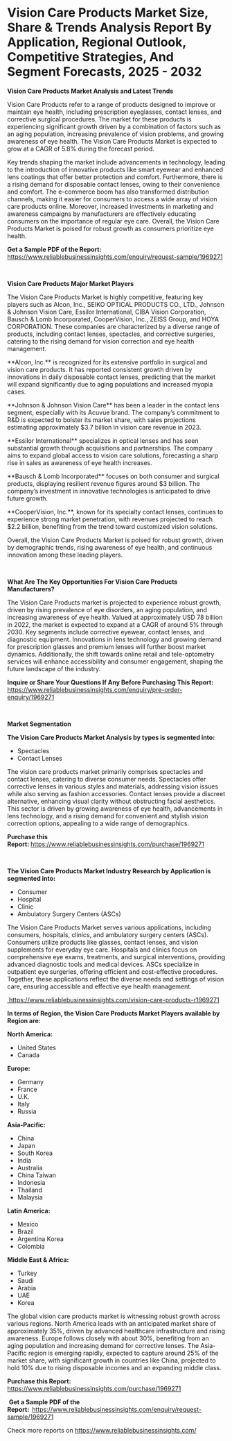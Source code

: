 <p><h1>Vision Care Products Market Size, Share & Trends Analysis Report By Application, Regional Outlook, Competitive Strategies, And Segment Forecasts, 2025 - 2032</h1></p><p><strong>Vision Care Products Market Analysis and Latest Trends</strong></p>
<p><p>Vision Care Products refer to a range of products designed to improve or maintain eye health, including prescription eyeglasses, contact lenses, and corrective surgical procedures. The market for these products is experiencing significant growth driven by a combination of factors such as an aging population, increasing prevalence of vision problems, and growing awareness of eye health. The Vision Care Products Market is expected to grow at a CAGR of 5.8% during the forecast period. </p><p>Key trends shaping the market include advancements in technology, leading to the introduction of innovative products like smart eyewear and enhanced lens coatings that offer better protection and comfort. Furthermore, there is a rising demand for disposable contact lenses, owing to their convenience and comfort. The e-commerce boom has also transformed distribution channels, making it easier for consumers to access a wide array of vision care products online. Moreover, increased investments in marketing and awareness campaigns by manufacturers are effectively educating consumers on the importance of regular eye care. Overall, the Vision Care Products Market is poised for robust growth as consumers prioritize eye health.</p></p>
<p><strong>Get a Sample PDF of the Report:&nbsp;</strong> <a href="https://www.reliablebusinessinsights.com/enquiry/request-sample/1969271?utm_campaign=2788&utm_medium=2&utm_source=Github&utm_content=ia&utm_term=04032025&utm_id=vision-care-products">https://www.reliablebusinessinsights.com/enquiry/request-sample/1969271</a></p>
<p>&nbsp;</p>
<p><strong>Vision Care Products Major Market Players</strong></p>
<p><p>The Vision Care Products Market is highly competitive, featuring key players such as Alcon, Inc., SEIKO OPTICAL PRODUCTS CO., LTD., Johnson & Johnson Vision Care, Essilor International, CIBA Vision Corporation, Bausch & Lomb Incorporated, CooperVision, Inc., ZEISS Group, and HOYA CORPORATION. These companies are characterized by a diverse range of products, including contact lenses, spectacles, and corrective surgeries, catering to the rising demand for vision correction and eye health management.</p><p>**Alcon, Inc.** is recognized for its extensive portfolio in surgical and vision care products. It has reported consistent growth driven by innovations in daily disposable contact lenses, predicting that the market will expand significantly due to aging populations and increased myopia cases.</p><p>**Johnson & Johnson Vision Care** has been a leader in the contact lens segment, especially with its Acuvue brand. The company’s commitment to R&D is expected to bolster its market share, with sales projections estimating approximately $3.7 billion in vision care revenue in 2023.</p><p>**Essilor International** specializes in optical lenses and has seen substantial growth through acquisitions and partnerships. The company aims to expand global access to vision care solutions, forecasting a sharp rise in sales as awareness of eye health increases.</p><p>**Bausch & Lomb Incorporated** focuses on both consumer and surgical products, displaying resilient revenue figures around $3 billion. The company’s investment in innovative technologies is anticipated to drive future growth.</p><p>**CooperVision, Inc.**, known for its specialty contact lenses, continues to experience strong market penetration, with revenues projected to reach $2.2 billion, benefiting from the trend toward customized vision solutions.</p><p>Overall, the Vision Care Products Market is poised for robust growth, driven by demographic trends, rising awareness of eye health, and continuous innovation among these leading players.</p></p>
<p>&nbsp;</p>
<p><strong>What Are The Key Opportunities For Vision Care Products Manufacturers?</strong></p>
<p><p>The Vision Care Products market is projected to experience robust growth, driven by rising prevalence of eye disorders, an aging population, and increasing awareness of eye health. Valued at approximately USD 78 billion in 2022, the market is expected to expand at a CAGR of around 5% through 2030. Key segments include corrective eyewear, contact lenses, and diagnostic equipment. Innovations in lens technology and growing demand for prescription glasses and premium lenses will further boost market dynamics. Additionally, the shift towards online retail and tele-optometry services will enhance accessibility and consumer engagement, shaping the future landscape of the industry.</p></p>
<p><strong>Inquire or Share Your Questions If Any Before Purchasing This Report:</strong> <a href="https://www.reliablebusinessinsights.com/enquiry/pre-order-enquiry/1969271?utm_campaign=2788&utm_medium=2&utm_source=Github&utm_content=ia&utm_term=04032025&utm_id=vision-care-products">https://www.reliablebusinessinsights.com/enquiry/pre-order-enquiry/1969271</a></p>
<p>&nbsp;</p>
<p><strong>Market Segmentation</strong></p>
<p><strong>The Vision Care Products Market Analysis by types is segmented into:</strong></p>
<p><ul><li>Spectacles</li><li>Contact Lenses</li></ul></p>
<p><p>The vision care products market primarily comprises spectacles and contact lenses, catering to diverse consumer needs. Spectacles offer corrective lenses in various styles and materials, addressing vision issues while also serving as fashion accessories. Contact lenses provide a discreet alternative, enhancing visual clarity without obstructing facial aesthetics. This sector is driven by growing awareness of eye health, advancements in lens technology, and a rising demand for convenient and stylish vision correction options, appealing to a wide range of demographics.</p></p>
<p><strong>Purchase this Report:&nbsp;</strong><a href="https://www.reliablebusinessinsights.com/purchase/1969271?utm_campaign=2788&utm_medium=2&utm_source=Github&utm_content=ia&utm_term=04032025&utm_id=vision-care-products">https://www.reliablebusinessinsights.com/purchase/1969271</a></p>
<p>&nbsp;</p>
<p><strong>The Vision Care Products Market Industry Research by Application is segmented into:</strong></p>
<p><ul><li>Consumer</li><li>Hospital</li><li>Clinic</li><li>Ambulatory Surgery Centers (ASCs)</li></ul></p>
<p><p>The Vision Care Products Market serves various applications, including consumers, hospitals, clinics, and ambulatory surgery centers (ASCs). Consumers utilize products like glasses, contact lenses, and vision supplements for everyday eye care. Hospitals and clinics focus on comprehensive eye exams, treatments, and surgical interventions, providing advanced diagnostic tools and medical devices. ASCs specialize in outpatient eye surgeries, offering efficient and cost-effective procedures. Together, these applications reflect the diverse needs and settings of vision care, ensuring accessible and effective eye health management.</p></p>
<p><a href="https://www.reliablebusinessinsights.com/vision-care-products-r1969271?utm_campaign=2788&utm_medium=2&utm_source=Github&utm_content=ia&utm_term=04032025&utm_id=vision-care-products">&nbsp;https://www.reliablebusinessinsights.com/vision-care-products-r1969271</a></p>
<p><strong>In terms of Region, the Vision Care Products Market Players available by Region are:</strong></p>
<p>
    <p> <strong> North America: </strong>
        <ul>
            <li>United States</li>
            <li>Canada</li>
        </ul>
        </p> 
    <p> <strong> Europe: </strong>
        <ul>
            <li>Germany</li>
            <li>France</li>
            <li>U.K.</li>
            <li>Italy</li>
            <li>Russia</li>
        </ul>
        </p> 
    <p> <strong> Asia-Pacific: </strong>
        <ul>
            <li>China</li>
            <li>Japan</li>
            <li>South Korea</li>
            <li>India</li>
            <li>Australia</li>
            <li>China Taiwan</li>
            <li>Indonesia</li>
            <li>Thailand</li>
            <li>Malaysia</li>
        </ul>
        </p> 
    <p> <strong> Latin America: </strong>
        <ul>
            <li>Mexico</li>
            <li>Brazil</li>
            <li>Argentina Korea</li>
            <li>Colombia</li>
        </ul>
        </p> 
    <p> <strong> Middle East & Africa: </strong>
        <ul>
            <li>Turkey</li>
            <li>Saudi</li>
            <li>Arabia</li>
            <li>UAE</li>
            <li>Korea</li>
        </ul>
    </p>
    </p>
<p><p>The global vision care products market is witnessing robust growth across various regions. North America leads with an anticipated market share of approximately 35%, driven by advanced healthcare infrastructure and rising awareness. Europe follows closely with about 30%, benefiting from an aging population and increasing demand for corrective lenses. The Asia-Pacific region is emerging rapidly, expected to capture around 25% of the market share, with significant growth in countries like China, projected to hold 10% due to rising disposable incomes and an expanding middle class.</p></p>
<p><strong>Purchase this Report: </strong><a href="https://www.reliablebusinessinsights.com/purchase/1969271?utm_campaign=2788&utm_medium=2&utm_source=Github&utm_content=ia&utm_term=04032025&utm_id=vision-care-products">https://www.reliablebusinessinsights.com/purchase/1969271</a></p>
<p>&nbsp;<strong>Get a Sample PDF of the Report:&nbsp;&nbsp;</strong><a href="https://www.reliablebusinessinsights.com/enquiry/request-sample/1969271?utm_campaign=2788&utm_medium=2&utm_source=Github&utm_content=ia&utm_term=04032025&utm_id=vision-care-products">https://www.reliablebusinessinsights.com/enquiry/request-sample/1969271</a></p>
<p><strong></strong></p>
<p>Check more reports on <a href="https://www.reliablebusinessinsights.com/?utm_campaign=2788&utm_medium=2&utm_source=Github&utm_content=ia&utm_term=04032025&utm_id=vision-care-products">https://www.reliablebusinessinsights.com/</a></p>